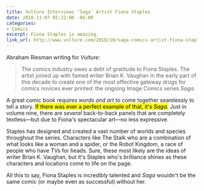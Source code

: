 ```yaml
---
title: Vulture Interviews ‘Saga’ Artist Fiona Staples
date: 2018-11-07 05:22:00 -06:00
categories:
- Comics
excerpt: Fiona Staples is amazing.
link_url: http://www.vulture.com/2018/10/saga-comics-artist-fiona-staples-sketches-script.html
---
```


Abraham Riesman writing for *Vulture*:

> The comics industry owes a debt of gratitude to Fiona Staples. The artist joined up with famed writer Brian K. Vaughan in the early part of this decade to create one of the most effective gateway drugs for comics novices ever printed: the ongoing Image Comics series *Saga*.

A great comic book requires *words and art* to come together seamlessly to tell a story. <mark>If there was ever a perfect example of that, it's <em>Saga</em>.</mark> Just in volume nine, there are *several* back-to-back panels that are completely textless—but due to Fiona's spectacular art—no less expressive. 

Staples has designed and created a vast number of worlds and species throughout the series. Characters like The Stalk who are a combination of what looks like a woman and a spider, or the Robot Kingdom, a race of people who have TVs for heads. Sure, these most likely are the ideas of writer Brian K. Vaughan, but it's Staples who's brilliance shines as these characters and locations come to life on the page.

All this to say, Fiona Staples is incredibly talented and *Saga* wouldn't be the same comic (or maybe even as successful) without her.
